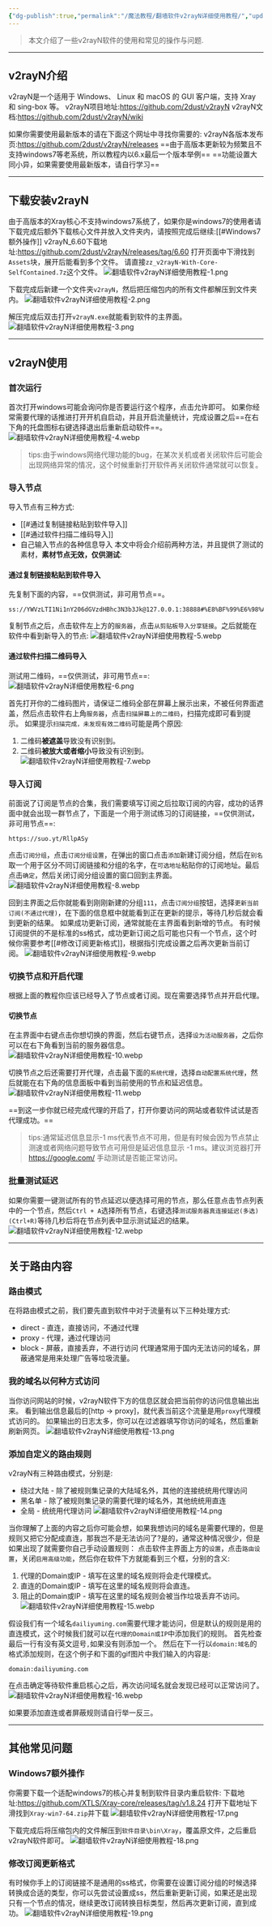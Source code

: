 ```yaml
---
{"dg-publish":true,"permalink":"/魔法教程/翻墙软件v2rayN详细使用教程/","updated":"2025-08-28T10:25:54.207+08:00"}
---
```



> 本文介绍了一些v2rayN软件的使用和常见的操作与问题.

---
## v2rayN介绍
v2rayN是一个适用于 Windows、 Linux 和 macOS 的 GUI 客户端，支持 Xray和 sing-box 等。
v2rayN项目地址:https://github.com/2dust/v2rayN
v2rayN文档:https://github.com/2dust/v2rayN/wiki

如果你需要使用最新版本的请在下面这个网址中寻找你需要的:
v2rayN各版本发布页:https://github.com/2dust/v2rayN/releases
==由于高版本更新较为频繁且不支持windows7等老系统，所以教程内以6.x最后一个版本举例==
==功能设置大同小异，如果需要使用最新版本，请自行学习==

---
## 下载安装v2rayN
由于高版本的Xray核心不支持windows7系统了，如果你是windows7的使用者请下载完成后额外下载核心文件并放入文件夹内，请按照完成后继续:[[#Windows7额外操作]]
v2rayN_6.60下载地址:https://github.com/2dust/v2rayN/releases/tag/6.60
打开页面中下滑找到`Assets`块，展开后能看到多个文件。
请直接`zz_v2rayN-With-Core-SelfContained.7z`这个文件。
![翻墙软件v2rayN详细使用教程-1.png](/img/user/%E9%AD%94%E6%B3%95%E6%95%99%E7%A8%8B/pic/%E7%BF%BB%E5%A2%99%E8%BD%AF%E4%BB%B6v2rayN%E8%AF%A6%E7%BB%86%E4%BD%BF%E7%94%A8%E6%95%99%E7%A8%8B-1.png)

下载完成后新建一个文件夹`v2rayN`，然后把压缩包内的所有文件都解压到文件夹内。
![翻墙软件v2rayN详细使用教程-2.png](/img/user/%E9%AD%94%E6%B3%95%E6%95%99%E7%A8%8B/pic/%E7%BF%BB%E5%A2%99%E8%BD%AF%E4%BB%B6v2rayN%E8%AF%A6%E7%BB%86%E4%BD%BF%E7%94%A8%E6%95%99%E7%A8%8B-2.png)

解压完成后双击打开`v2rayN.exe`就能看到软件的主界面。
![翻墙软件v2rayN详细使用教程-3.png](/img/user/%E9%AD%94%E6%B3%95%E6%95%99%E7%A8%8B/pic/%E7%BF%BB%E5%A2%99%E8%BD%AF%E4%BB%B6v2rayN%E8%AF%A6%E7%BB%86%E4%BD%BF%E7%94%A8%E6%95%99%E7%A8%8B-3.png)

---
## v2rayN使用
### 首次运行
首次打开windows可能会询问你是否要运行这个程序，点击允许即可。
如果你经常需要代理的话推进打开开机自启动，并且开启流量统计，完成设置之后==在右下角的托盘图标右键选择退出后重新启动软件==。
![翻墙软件v2rayN详细使用教程-4.webp](/img/user/%E9%AD%94%E6%B3%95%E6%95%99%E7%A8%8B/pic/%E7%BF%BB%E5%A2%99%E8%BD%AF%E4%BB%B6v2rayN%E8%AF%A6%E7%BB%86%E4%BD%BF%E7%94%A8%E6%95%99%E7%A8%8B-4.webp)

> tips:由于windows网络代理功能的bug，在某次关机或者关闭软件后可能会出现网络异常的情况，这个时候重新打开软件再关闭软件通常就可以恢复。
### 导入节点
导入节点有三种方式:
- [[#通过复制链接粘贴到软件导入]]
- [[#通过软件扫描二维码导入]]
- 自己输入节点的各种信息导入
本文中将会介绍前两种方法，并且提供了测试的素材，**素材节点无效，仅供测试**:
#### 通过复制链接粘贴到软件导入
先复制下面的内容，==仅供测试，非可用节点==。
```测试节点
ss://YWVzLTI1Ni1nY206dGVzdHBhc3N3b3Jk@127.0.0.1:38888#%E8%BF%99%E6%98%AF%E4%B8%80%E4%B8%AA%E6%B5%8B%E8%AF%95%E8%8A%82%E7%82%B9
```

复制节点之后，点击软件左上方的`服务器`，点击`从剪贴板导入分享链接`。之后就能在软件中看到新导入的节点:
![翻墙软件v2rayN详细使用教程-5.webp](/img/user/%E9%AD%94%E6%B3%95%E6%95%99%E7%A8%8B/pic/%E7%BF%BB%E5%A2%99%E8%BD%AF%E4%BB%B6v2rayN%E8%AF%A6%E7%BB%86%E4%BD%BF%E7%94%A8%E6%95%99%E7%A8%8B-5.webp)

#### 通过软件扫描二维码导入
测试用二维码，==仅供测试，非可用节点==:
![翻墙软件v2rayN详细使用教程-6.png](/img/user/%E9%AD%94%E6%B3%95%E6%95%99%E7%A8%8B/pic/%E7%BF%BB%E5%A2%99%E8%BD%AF%E4%BB%B6v2rayN%E8%AF%A6%E7%BB%86%E4%BD%BF%E7%94%A8%E6%95%99%E7%A8%8B-6.png)

首先打开你的二维码图片，请保证二维码全部在屏幕上展示出来，不被任何界面遮盖，然后点击软件右上角`服务器`，点击`扫描屏幕上的二维码`，扫描完成即可看到提示。
如果提示`扫描完成，未发现有效二维码`可能是两个原因:
1. 二维码**被遮盖**导致没有识别到。
2. 二维码**被放大或者缩小**导致没有识别到。
![翻墙软件v2rayN详细使用教程-7.webp](/img/user/%E9%AD%94%E6%B3%95%E6%95%99%E7%A8%8B/pic/%E7%BF%BB%E5%A2%99%E8%BD%AF%E4%BB%B6v2rayN%E8%AF%A6%E7%BB%86%E4%BD%BF%E7%94%A8%E6%95%99%E7%A8%8B-7.webp)
### 导入订阅
前面说了订阅是节点的合集，我们需要填写订阅之后拉取订阅的内容，成功的话界面中就会出现一群节点了，下面是一个用于测试练习的订阅链接，==仅供测试，非可用节点==:
```测试订阅
https://suo.yt/RllpASy
```

点击`订阅分组`，点击`订阅分组设置`，在弹出的窗口点击`添加`新建订阅分组，然后在`别名`取一个用于区分不同订阅链接和分组的名字，在`可选地址`粘贴你的订阅地址。最后点击`确定`，然后关闭订阅分组设置的窗口回到主界面。
![翻墙软件v2rayN详细使用教程-8.webp](/img/user/%E9%AD%94%E6%B3%95%E6%95%99%E7%A8%8B/pic/%E7%BF%BB%E5%A2%99%E8%BD%AF%E4%BB%B6v2rayN%E8%AF%A6%E7%BB%86%E4%BD%BF%E7%94%A8%E6%95%99%E7%A8%8B-8.webp)

回到主界面之后你就能看到刚刚新建的分组`111`，点击`订阅分组`按钮，选择`更新当前订阅(不通过代理)`，在下面的信息框中就能看到正在更新的提示，等待几秒后就会看到更新的结果。 
如果成功更新订阅，通常就能在主界面看到新增的节点。
有时候订阅提供的不是标准的ss格式，成功更新订阅之后可能也只有一个节点，这个时候你需要参考[[#修改订阅更新格式]]，根据指引完成设置之后再次更新当前订阅。
![翻墙软件v2rayN详细使用教程-9.webp](/img/user/%E9%AD%94%E6%B3%95%E6%95%99%E7%A8%8B/pic/%E7%BF%BB%E5%A2%99%E8%BD%AF%E4%BB%B6v2rayN%E8%AF%A6%E7%BB%86%E4%BD%BF%E7%94%A8%E6%95%99%E7%A8%8B-9.webp)
### 切换节点和开启代理
根据上面的教程你应该已经导入了节点或者订阅。现在需要选择节点并开启代理。
#### 切换节点
在主界面中右键点击你想切换的界面，然后右键节点，选择`设为活动服务器`，之后你可以在右下角看到当前的服务器信息。
![翻墙软件v2rayN详细使用教程-10.webp](/img/user/%E9%AD%94%E6%B3%95%E6%95%99%E7%A8%8B/pic/%E7%BF%BB%E5%A2%99%E8%BD%AF%E4%BB%B6v2rayN%E8%AF%A6%E7%BB%86%E4%BD%BF%E7%94%A8%E6%95%99%E7%A8%8B-10.webp)

切换节点之后还需要打开代理，点击最下面的`系统代理`，选择`自动配置系统代理`，然后就能在右下角的信息面板中看到当前使用的节点和延迟信息。
![翻墙软件v2rayN详细使用教程-11.webp](/img/user/%E9%AD%94%E6%B3%95%E6%95%99%E7%A8%8B/pic/%E7%BF%BB%E5%A2%99%E8%BD%AF%E4%BB%B6v2rayN%E8%AF%A6%E7%BB%86%E4%BD%BF%E7%94%A8%E6%95%99%E7%A8%8B-11.webp)

==到这一步你就已经完成代理的开启了，打开你要访问的网站或者软件试试是否代理成功。==

> tips:通常延迟信息显示-1 ms代表节点不可用，但是有时候会因为节点禁止测速或者网络问题导致节点可用但是延迟信息显示 -1 ms。建议浏览器打开 https://google.com/ 手动测试是否能正常访问。
### 批量测试延迟
如果你需要一键测试所有的节点延迟以便选择可用的节点，那么任意点击节点列表中的一个节点，然后`Ctrl + A`选择所有节点，右键选择`测试服务器真连接延迟(多选)(Ctrl+R)`等待几秒后将在节点列表中显示测试延迟的结果。
![翻墙软件v2rayN详细使用教程-12.webp](/img/user/%E9%AD%94%E6%B3%95%E6%95%99%E7%A8%8B/pic/%E7%BF%BB%E5%A2%99%E8%BD%AF%E4%BB%B6v2rayN%E8%AF%A6%E7%BB%86%E4%BD%BF%E7%94%A8%E6%95%99%E7%A8%8B-12.webp)

---
## 关于路由内容
### 路由模式
在将路由模式之前，我们要先直到软件中对于流量有以下三种处理方式:
- direct - 直连，直接访问，不通过代理
- proxy - 代理，通过代理访问
- block - 屏蔽，直接丢弃，不进行访问
代理通常用于国内无法访问的域名，屏蔽通常是用来处理广告等垃圾流量。
### 我的域名以何种方式访问
当你访问网站的时候，v2rayN软件下方的信息区就会把当前你的访问信息输出出来。
看到输出信息最后的[http -> proxy]，就代表当前这个流量是用`proxy`代理模式访问的。
如果输出的日志太多，你可以在过滤器填写你访问的域名，然后重新刷新网页。
![翻墙软件v2rayN详细使用教程-13.png](/img/user/%E9%AD%94%E6%B3%95%E6%95%99%E7%A8%8B/pic/%E7%BF%BB%E5%A2%99%E8%BD%AF%E4%BB%B6v2rayN%E8%AF%A6%E7%BB%86%E4%BD%BF%E7%94%A8%E6%95%99%E7%A8%8B-13.png)

### 添加自定义的路由规则
v2rayN有三种路由模式，分别是:
- 绕过大陆 - 除了被规则集记录的大陆域名外，其他的连接统统用代理访问
- 黑名单 - 除了被规则集记录的需要代理的域名外，其他统统用直连
- 全局 - 统统用代理访问
![翻墙软件v2rayN详细使用教程-14.png](/img/user/%E9%AD%94%E6%B3%95%E6%95%99%E7%A8%8B/pic/%E7%BF%BB%E5%A2%99%E8%BD%AF%E4%BB%B6v2rayN%E8%AF%A6%E7%BB%86%E4%BD%BF%E7%94%A8%E6%95%99%E7%A8%8B-14.png)

当你理解了上面的内容之后你可能会想，如果我想访问的域名是需要代理的，但是规则又把它分配成直连，那我岂不是无法访问了?是的，通常这种情况很少，但是如果出现了就需要你自己手动设置规则：
点击软件主界面上方的`设置`，点击`路由设置`，关闭`启用高级功能`，然后你在软件下方就能看到三个框，分别的含义:
1. 代理的Domain或IP - 填写在这里的域名规则将会走代理模式。
2. 直连的Domain或IP - 填写在这里的域名规则将会直连。
3. 阻止的Domain或IP - 填写在这里的域名规则会被当作垃圾丢弃不访问。
![翻墙软件v2rayN详细使用教程-15.webp](/img/user/%E9%AD%94%E6%B3%95%E6%95%99%E7%A8%8B/pic/%E7%BF%BB%E5%A2%99%E8%BD%AF%E4%BB%B6v2rayN%E8%AF%A6%E7%BB%86%E4%BD%BF%E7%94%A8%E6%95%99%E7%A8%8B-15.webp)

假设我们有一个域名`dailiyuming.com`需要代理才能访问，但是默认的规则是用的直连模式，这个时候我们就可以在`代理的Domain或IP`中添加我们的规则。
首先检查最后一行有没有英文逗号`,`如果没有则添加一个。
然后在下一行以`domain:域名`的格式添加规则，在这个例子和下面的gif图片中我们输入的内容是:
```
domain:dailiyuming.com
```
在点击确定等待软件重启核心之后，再次访问域名就会发现已经可以正常访问了。
![翻墙软件v2rayN详细使用教程-16.webp](/img/user/%E9%AD%94%E6%B3%95%E6%95%99%E7%A8%8B/pic/%E7%BF%BB%E5%A2%99%E8%BD%AF%E4%BB%B6v2rayN%E8%AF%A6%E7%BB%86%E4%BD%BF%E7%94%A8%E6%95%99%E7%A8%8B-16.webp)

如果要添加直连或者屏蔽规则请自行举一反三。

---
## 其他常见问题
### Windows7额外操作
你需要下载一个适配windows7的核心并复制到软件目录内重启软件:
下载地址:https://github.com/XTLS/Xray-core/releases/tag/v1.8.24
打开下载地址下滑找到`Xray-win7-64.zip`并下载
![翻墙软件v2rayN详细使用教程-17.png](/img/user/%E9%AD%94%E6%B3%95%E6%95%99%E7%A8%8B/pic/%E7%BF%BB%E5%A2%99%E8%BD%AF%E4%BB%B6v2rayN%E8%AF%A6%E7%BB%86%E4%BD%BF%E7%94%A8%E6%95%99%E7%A8%8B-17.png)

下载完成后将压缩包内的文件解压到`软件目录\bin\Xray`，覆盖原文件，之后重启v2rayN软件即可。
![翻墙软件v2rayN详细使用教程-18.png](/img/user/%E9%AD%94%E6%B3%95%E6%95%99%E7%A8%8B/pic/%E7%BF%BB%E5%A2%99%E8%BD%AF%E4%BB%B6v2rayN%E8%AF%A6%E7%BB%86%E4%BD%BF%E7%94%A8%E6%95%99%E7%A8%8B-18.png)
### 修改订阅更新格式
有时候你手上的订阅链接不是通用的ss格式，你需要在设置订阅分组的时候选择转换成合适的类型，你可以先尝试设置成ss，然后重新更新订阅，如果还是出现只有一个节点的情况，继续更改订阅转换目标类型，然后再次更新订阅，直到成功。
![翻墙软件v2rayN详细使用教程-19.png](/img/user/%E9%AD%94%E6%B3%95%E6%95%99%E7%A8%8B/pic/%E7%BF%BB%E5%A2%99%E8%BD%AF%E4%BB%B6v2rayN%E8%AF%A6%E7%BB%86%E4%BD%BF%E7%94%A8%E6%95%99%E7%A8%8B-19.png)